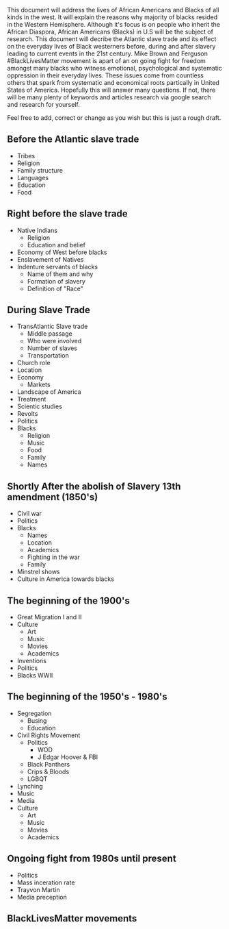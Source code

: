 <!-- This could serve as a historical page for African Americans or blacks to know part of their history and where they came from and where they can go for more in depth information. This page can be added with the website. I believe this serves a ground in which blacks can educate themselves.-->

This document will address the lives of African Americans and Blacks of all kinds in the west. It will explain the reasons why majority of blacks resided in the Western Hemisphere. Although it's focus is on people who inherit the African Diaspora, African Americans (Blacks) in U.S will be the subject of research. This document will decribe the Atlantic slave trade and its effect on the everyday lives of Black westerners before, during and after slavery leading to current events in the 21st century. Mike Brown and Ferguson #BlackLivesMatter movement is apart of an on going fight for freedom amongst many blacks who witness emotional, psychological and systematic oppression in their everyday lives. These issues come from countless others that spark from systematic and economical roots partically in United States of America. Hopefully this will answer many questions. If not, there will be many plenty of keywords and articles research via google search and research for yourself. 

Feel free to add, correct or change as you wish but this is just a rough draft. 


## Before the Atlantic slave trade
<!-- I believe the 1300's to 1450's can't remember of the top -->
- Tribes
- Religion
- Family structure
- Languages
- Education
- Food

## Right before the slave trade
<!-- Some of the things that went on leading up to the slave trade -->
<!-- Blacks were residences of the 13th colonies before the founding of jamestown -->
- Native Indians
	- Religion
	- Education and belief
- Economy of West before blacks
- Enslavement of Natives
- Indenture servants of blacks
	- Name of them and why
	- Formation of slavery
	- Definition of "Race"

## During Slave Trade
<!-- Trade of weapons for slaves, reason for slavery, and the 5 blacks that the Europeans took back to England to teach English to. -->
- TransAtlantic Slave trade
	- Middle passage
	- Who were involved
	- Number of slaves
	- Transportation
- Church role
- Location
- Economy
	- Markets
- Landscape of America
- Treatment
- Scientic studies
- Revolts
- Politics
- Blacks
	- Religion
	- Music
	- Food
	- Family
	- Names
<!-- Can't forget some help from whites, great aweakening, abolitionist etc -->

## Shortly After the abolish of Slavery 13th amendment (1850's)
<!-- This will address somethings leading up to the Emancipation Proclamation & 13th amendment and after-->
- Civil war
- Politics
- Blacks
	- Names
	- Location
	- Academics
	- Fighting in the war
	- Family
- Minstrel shows
- Culture in America towards blacks

## The beginning of the 1900's
<!-- Probably won't address much -->
- Great Migration I and II
- Culture
	- Art
	- Music
	- Movies
	- Academics
- Inventions
- Politics
- Blacks WWII

## The beginning of the 1950's - 1980's
<!-- Key area to explain because it is extremely important -->
- Segregation 
	- Busing
	- Education
- Civil Rights Movement
	- Politics
		- WOD
		- J Edgar Hoover & FBI 
	- Black Panthers
	- Crips & Bloods
	- LGBQT
- Lynching
- Music
- Media
- Culture
	- Art
	- Music
	- Movies
	- Academics

## Ongoing fight from 1980s until present
<!-- Media and music culture -->
- Politics
- Mass inceration rate
- Trayvon Martin
- Media preception

## BlackLivesMatter movements





















